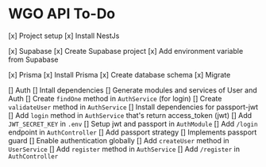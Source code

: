 # WGO API To-Do

[x] Project setup
  [x] Install NestJs

[x] Supabase
   [x] Create Supabase project
   [x] Add environment variable from Supabase

[x] Prisma
   [x] Install Prisma
   [x] Create database schema
   [x] Migrate

[] Auth
   [] Intall dependencies
   [] Generate modules and services of User and Auth
   [] Create ```findOne``` method in ```AuthService``` (for login)
   [] Create ```validateUser``` method in ```AuthService```
   [] Install dependencies for passport-jwt
   [] Add ```login``` method in ```AuthService``` that's return access_token (jwt)
   [] Add ```JWT_SECRET_KEY``` in ```.env```
   [] Setup jwt and passport in ```AuthModule```
   [] Add ```/login``` endpoint in ```AuthController```
   [] Add passport strategy
   [] Implements passport guard
   [] Enable authentication globally
   [] Add ```createUser``` method in ```UserService```
   [] Add ```register``` method in ```AuthService```
   [] Add ```/register``` in ```AuthController```
